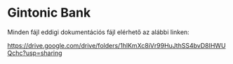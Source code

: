 # Gintonic Bank

Minden fájl eddigi dokumentációs fájl elérhető az alábbi linken:

https://drive.google.com/drive/folders/1hlKmXc8iVr99HuJthSS4bvD8IHWUQchc?usp=sharing
